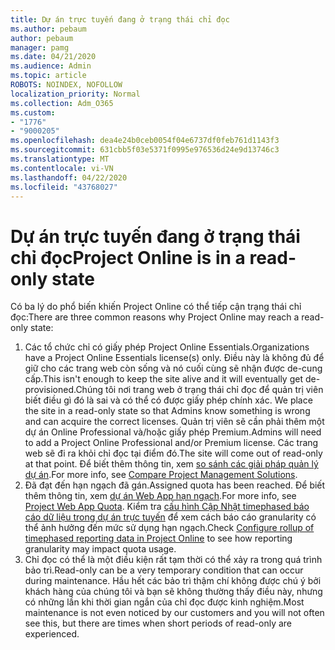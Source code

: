 ```yaml
---
title: Dự án trực tuyến đang ở trạng thái chỉ đọc
ms.author: pebaum
author: pebaum
manager: pamg
ms.date: 04/21/2020
ms.audience: Admin
ms.topic: article
ROBOTS: NOINDEX, NOFOLLOW
localization_priority: Normal
ms.collection: Adm_O365
ms.custom:
- "1776"
- "9000205"
ms.openlocfilehash: dea4e24b0ceb0054f04e6737df0feb761d1143f3
ms.sourcegitcommit: 631cbb5f03e5371f0995e976536d24e9d13746c3
ms.translationtype: MT
ms.contentlocale: vi-VN
ms.lasthandoff: 04/22/2020
ms.locfileid: "43768027"
---
```

# <a name="project-online-is-in-a-read-only-state"></a><span data-ttu-id="f9416-102">Dự án trực tuyến đang ở trạng thái chỉ đọc</span><span class="sxs-lookup"><span data-stu-id="f9416-102">Project Online is in a read-only state</span></span>

<span data-ttu-id="f9416-103">Có ba lý do phổ biến khiến Project Online có thể tiếp cận trạng thái chỉ đọc:</span><span class="sxs-lookup"><span data-stu-id="f9416-103">There are three common reasons why Project Online may reach a read-only state:</span></span>

1. <span data-ttu-id="f9416-104">Các tổ chức chỉ có giấy phép Project Online Essentials.</span><span class="sxs-lookup"><span data-stu-id="f9416-104">Organizations have a Project Online Essentials license(s) only.</span></span> <span data-ttu-id="f9416-105">Điều này là không đủ để giữ cho các trang web còn sống và nó cuối cùng sẽ nhận được de-cung cấp.</span><span class="sxs-lookup"><span data-stu-id="f9416-105">This isn't enough to keep the site alive and it will eventually get de-provisioned.</span></span><span data-ttu-id="f9416-106">Chúng tôi nơi trang web ở trạng thái chỉ đọc để quản trị viên biết điều gì đó là sai và có thể có được giấy phép chính xác.</span><span class="sxs-lookup"><span data-stu-id="f9416-106"> We place the site in a read-only state so that Admins know something is wrong and can acquire the correct licenses.</span></span> <span data-ttu-id="f9416-107">Quản trị viên sẽ cần phải thêm một dự án Online Professional và/hoặc giấy phép Premium.</span><span class="sxs-lookup"><span data-stu-id="f9416-107">Admins will need to add a Project Online Professional and/or Premium license.</span></span> <span data-ttu-id="f9416-108">Các trang web sẽ đi ra khỏi chỉ đọc tại điểm đó.</span><span class="sxs-lookup"><span data-stu-id="f9416-108">The site will come out of read-only at that point.</span></span> <span data-ttu-id="f9416-109">Để biết thêm thông tin, xem [so sánh các giải pháp quản lý dự án](https://products.office.com/project/compare-microsoft-project-management-software?tab=1).</span><span class="sxs-lookup"><span data-stu-id="f9416-109">For more info, see [Compare Project Management Solutions](https://products.office.com/project/compare-microsoft-project-management-software?tab=1).</span></span>
2. <span data-ttu-id="f9416-110">Đã đạt đến hạn ngạch đã gán.</span><span class="sxs-lookup"><span data-stu-id="f9416-110">Assigned quota has been reached.</span></span> <span data-ttu-id="f9416-111">Để biết thêm thông tin, xem [dự án Web App hạn ngạch](https://docs.microsoft.com/projectonline/tune-project-online-performance#project-web-app-quota).</span><span class="sxs-lookup"><span data-stu-id="f9416-111">For more info, see [Project Web App Quota](https://docs.microsoft.com/projectonline/tune-project-online-performance#project-web-app-quota).</span></span> <span data-ttu-id="f9416-112">Kiểm tra [cấu hình Cập Nhật timephased báo cáo dữ liệu trong dự án trực tuyến](https://docs.microsoft.com/ProjectOnline/configure-rollup-of-timephased-reporting-data-in-project-online) để xem cách báo cáo granularity có thể ảnh hưởng đến mức sử dụng hạn ngạch.</span><span class="sxs-lookup"><span data-stu-id="f9416-112">Check [Configure rollup of timephased reporting data in Project Online](https://docs.microsoft.com/ProjectOnline/configure-rollup-of-timephased-reporting-data-in-project-online) to see how reporting granularity may impact quota usage.</span></span>
3. <span data-ttu-id="f9416-113">Chỉ đọc có thể là một điều kiện rất tạm thời có thể xảy ra trong quá trình bảo trì.</span><span class="sxs-lookup"><span data-stu-id="f9416-113">Read-only can be a very temporary condition that can occur during maintenance.</span></span> <span data-ttu-id="f9416-114">Hầu hết các bảo trì thậm chí không được chú ý bởi khách hàng của chúng tôi và bạn sẽ không thường thấy điều này, nhưng có những lần khi thời gian ngắn của chỉ đọc được kinh nghiệm.</span><span class="sxs-lookup"><span data-stu-id="f9416-114">Most maintenance is not even noticed by our customers and you will not often see this, but there are times when short periods of read-only are experienced.</span></span>
